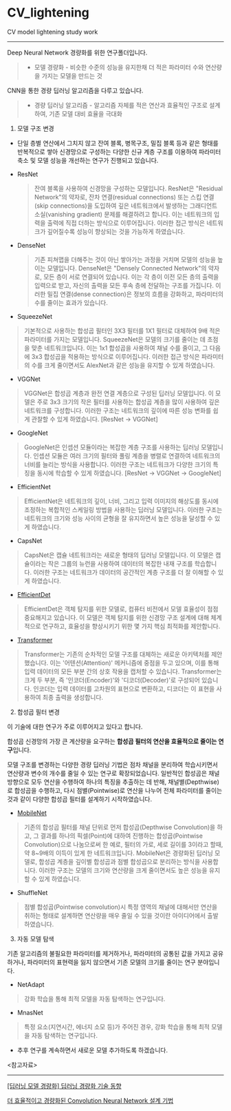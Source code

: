 # CV_lightening

CV model lightening study work

---

Deep Neural Network 경량화를 위한 연구폴더입니다.

> - 모델 경량화 - 비슷한 수준의 성능을 유지한채 더 적은 파라미터 수와 연산량을 가지는 모델을 만드는 것

CNN을 통한 경량 딥러닝 알고리즘을 다루고 있습니다.

> - 경량 딥러닝 알고리즘 - 알고리즘 자체를 적은 연산과 효율적인 구조로 설계하여, 기존 모델 대비 효율을 극대화

1. 모델 구조 변경

- 단일 층별 연산에서 그치지 않고 잔여 블록, 병목구조, 밀집 블록 등과 같은 형태를 반복적으로 쌓아 신경망으로 구성하는 다양한 신규 계층 구조를 이용하여 파라미터 축소 및 모델 성능을 개선하는 연구가 진행되고 있습니다.

- ResNet

  > 잔여 블록을 사용하여 신경망을 구성하는 모델입니다.
  > ResNet은 "Residual Network"의 약자로, 잔차 연결(residual connections) 또는 스킵 연결(skip connections)을 도입하여 깊은 네트워크에서 발생하는 그래디언트 소실(vanishing gradient) 문제를 해결하려고 합니다. 이는 네트워크의 입력을 출력에 직접 더하는 방식으로 이루어집니다. 이러한 접근 방식은 네트워크가 깊어질수록 성능이 향상되는 것을 가능하게 하였습니다.

- DenseNet

  > 기존 피쳐맵을 더해주는 것이 아닌 쌓아가는 과정을 거치며 모델의 성능을 높이는 모델입니다.
  > DenseNet은 "Densely Connected Network"의 약자로, 모든 층이 서로 연결되어 있습니다. 이는 각 층이 이전 모든 층의 출력을 입력으로 받고, 자신의 출력을 모든 후속 층에 전달하는 구조를 가집니다. 이러한 밀집 연결(dense connection)은 정보의 흐름을 강화하고, 파라미터의 수를 줄이는 효과가 있습니다.

- SqueezeNet

> 기본적으로 사용하는 합성곱 필터인 3X3 필터를 1X1 필터로 대체하여 9배 적은 파라미터를 가지는 모델입니다.
> SqueezeNet은 모델의 크기를 줄이는 데 초점을 맞춘 네트워크입니다. 이는 1x1 합성곱을 사용하여 채널 수를 줄이고, 그 다음에 3x3 합성곱을 적용하는 방식으로 이루어집니다. 이러한 접근 방식은 파라미터의 수를 크게 줄이면서도 AlexNet과 같은 성능을 유지할 수 있게 하였습니다.

- VGGNet

> VGGNet은 합성곱 계층과 완전 연결 계층으로 구성된 딥러닝 모델입니다. 이 모델은 주로 3x3 크기의 작은 필터를 사용하는 합성곱 계층을 많이 사용하여 깊은 네트워크를 구성합니다. 이러한 구조는 네트워크의 깊이에 따른 성능 변화를 쉽게 관찰할 수 있게 하였습니다. [ResNet -> VGGNet]

- GoogleNet

> GoogleNet은 인셉션 모듈이라는 복잡한 계층 구조를 사용하는 딥러닝 모델입니다. 인셉션 모듈은 여러 크기의 필터와 풀링 계층을 병렬로 연결하여 네트워크의 너비를 늘리는 방식을 사용합니다. 이러한 구조는 네트워크가 다양한 크기의 특징을 동시에 학습할 수 있게 하였습니다. [ResNet -> VGGNet -> GoogleNet]

- EfficientNet

> EfficientNet은 네트워크의 깊이, 너비, 그리고 입력 이미지의 해상도를 동시에 조정하는 복합적인 스케일링 방법을 사용하는 딥러닝 모델입니다. 이러한 구조는 네트워크의 크기와 성능 사이의 균형을 잘 유지하면서 높은 성능을 달성할 수 있게 하였습니다.

- CapsNet

> CapsNet은 캡슐 네트워크라는 새로운 형태의 딥러닝 모델입니다. 이 모델은 캡슐이라는 작은 그룹의 뉴런을 사용하여 데이터의 복잡한 내재 구조를 학습합니다. 이러한 구조는 네트워크가 데이터의 공간적인 계층 구조를 더 잘 이해할 수 있게 하였습니다.

- [EfficientDet](./model_structure/EfficientDet/README.md)

> EfficientDet은 객체 탐지를 위한 모델로, 컴퓨터 비전에서 모델 효율성이 점점 중요해지고 있습니다. 이 모델은 객체 탐지를 위한 신경망 구조 설계에 대해 체계적으로 연구하고, 효율성을 향상시키기 위한 몇 가지 핵심 최적화를 제안합니다.

- [Transformer](./model_structure/Transformer/README.md)

> Transformer는 기존의 순차적인 모델 구조를 대체하는 새로운 아키텍처를 제안했습니다. 이는 '어텐션(Attention)' 메커니즘에 중점을 두고 있으며, 이를 통해 입력 데이터의 모든 부분 간의 상호 작용을 캡처할 수 있습니다. Transformer는 크게 두 부분, 즉 '인코더(Encoder)'와 '디코더(Decoder)'로 구성되어 있습니다. 인코더는 입력 데이터를 고차원의 표현으로 변환하고, 디코더는 이 표현을 사용하여 최종 출력을 생성합니다.

2. 합성곱 필터 변경

이 기술에 대한 연구가 주로 이루어지고 있다고 합니다.

합성곱 신경망의 가장 큰 계산량을 요구하는 **합성곱 필터의 연산을 효율적으로 줄이는 연구**입니다.

모델 구조를 변경하는 다양한 경량 딥러닝 기법은 점차 채널을 분리하여 학습시키면서 연산량과 변수의 개수를 줄일 수 있는 연구로 확장되었습니다.
일반적인 합성곱은 채널 방향으로 모두 연산을 수행하여 하나의 특징을 추출하는 데 반해, 채널별(Depthwise)로 합성곱을 수행하고, 다시 점별(Pointwise)로 연산을 나누어 전체 파라미터를 줄이는 것과 같이 다양한 합성곱 필터를 설계하기 시작하였습니다.

- [MobileNet](./convolution_filter/MobileNet/README.md)

> 기존의 합성곱 필터를 채널 단위로 먼저 합성곱(Depthwise Convolution)을 하고, 그 결과를 하나의 픽셀(Point)에 대하여 진행하는 합성곱(Pointwise Convolution)으로 나눔으로써 한 예로, 필터의 가로, 세로 길이를 3이라고 할때, 약 8~9배의 이득이 있게 한 네트워크입니다.
> MobileNet은 경량화된 딥러닝 모델로, 합성곱 계층을 깊이별 합성곱과 점별 합성곱으로 분리하는 방식을 사용합니다. 이러한 구조는 모델의 크기와 연산량을 크게 줄이면서도 높은 성능을 유지할 수 있게 하였습니다.

- ShuffleNet

> 점별 합성곱(Pointwise convolution)시 특정 영역의 채널에 대해서만 연산을 취하는 형태로 설계하면 연산량을 매우 줄일 수 있을 것이란 아이디어에서 출발하였습니다.

3. 자동 모델 탐색

기존 알고리즘의 불필요한 파라미터를 제거하거나, 파라미터의 공통된 값을 가지고 공유하거나, 파라미터의 표현력을 잃지 않으면서 기존 모델의 크기를 줄이는 연구 분야입니다.

- NetAdapt

> 강화 학습을 통해 최적 모델을 자동 탐색하는 연구입니다.

- MnasNet

> 특정 요소(지연시간, 에너지 소모 등)가 주어진 경우, 강화 학습을 통해 최적 모델을 자동 탐색하는 연구입니다.

- 추후 연구를 계속하면서 새로운 모델 추가하도록 하겠습니다.

<참고자료>

---

[[딥러닝 모델 경량화] 딥러닝 경량화 기술 동향](https://sotudy.tistory.com/12)

[더 효율적이고 경량화된 Convolution Neural Network 설계 기법](https://www.youtube.com/watch?v=ijvZsH4TlZc)
